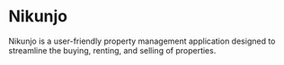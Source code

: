 # Nikunjo
Nikunjo is a user-friendly property management application designed to streamline the buying, renting, and selling of properties.
